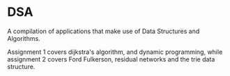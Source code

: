 # DSA
A compilation of applications that make use of Data Structures and Algorithms.

Assignment 1 covers dijkstra's algorithm, and dynamic programming, while assignment 2 covers Ford Fulkerson, residual networks and the trie data structure.
